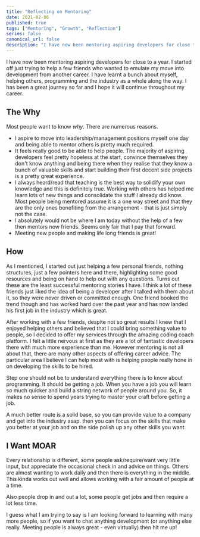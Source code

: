 ```yaml
---
title: "Reflecting on Mentoring"
date: 2021-02-06
published: true
tags: ["Mentoring", "Growth", "Reflection"]
series: false
canonical_url: false
description: "I have now been mentoring aspiring developers for close to a year. I started off just trying to help a few friends who wanted to emulate my move into development from another career. I have learnt a bunch about myself, helping others, programming and the industry as a whole along the way. I has been a great journey so far and I hope it will continue throughout my career."
---
```


I have now been mentoring aspiring developers for close to a year. I started off just trying to help a few friends who wanted to emulate my move into development from another career. I have learnt a bunch about myself, helping others, programming and the industry as a whole along the way. I has been a great journey so far and I hope it will continue throughout my career.

## The Why

Most people want to know _why_. There are numerous reasons.

- I aspire to move into leadership/management positions myself one day and being able to mentor others is pretty much required.
- It feels really good to be able to help people. The majority of aspiring developers feel pretty hopeless at the start, convince themselves they don't know anything and being there when they realise that they know a bunch of valuable skills and start building their first decent side projects is a pretty great experience.
- I always heard/read that teaching is the best way to solidify your own knowledge and this is definitely true. Working with others has helped me learn lots of new things and consolidate the stuff I already did know. Most people being mentored assume it is a one way street and that they are the only ones benefiting from the arrangement - that is just simply not the case.
- I absolutely would not be where I am today without the help of a few then mentors now friends. Seems only fair that I pay that forward.
- Meeting new people and making life long friends is great!

## How

As I mentioned, I started out just helping a few personal friends, nothing structures, just a few pointers here and there, highlighting some good resources and being on hand to help out with any questions. Turns out these are the least successful mentoring stories I have. I think a lot of these friends just liked the idea of being a developer after I talked with them about it, so they were never driven or committed enough. One friend booked the trend though and has worked hard over the past year and has now landed his first job in the industry which is great.

After working with a few friends, despite not so great results I knew that I enjoyed helping others and believed that I could bring something value to people, so I decided to offer my services through the amazing coding coach platform. I felt a little nervous at first as they are a lot of fantastic developers there with much more experience than me. However mentoring is not all about that, there are many other aspects of offering career advice. The particular area I believe I can help most with is helping people really hone in on developing the skills to be hired.

Step one should not be to understand everything there is to know about programming. It should be getting a job. When you have a job you will learn so much quicker and build a string network of people around you. So, it makes no sense to spend years trying to master your craft before getting a job.

A much better route is a solid base, so you can provide value to a company and get into the industry asap. then you can focus on the skills that make you better at your job and on the side polish up any other skills you want.

## I Want MOAR

Every relationship is different, some people ask/require/want very little input, but appreciate the occasional check in and advice on things. Others are almost wanting to work daily and then there is everything in the middle. This kinda works out well and allows working with a fair amount of people at a time.

Also people drop in and out a lot, some people get jobs and then require a lot less time.

I guess what I am trying to say is I am looking forward to learning with many more people, so if you want to chat anything development (or anything else really. Meeting people is always great - even virtually) then hit me up!
